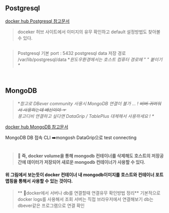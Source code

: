 <h2 id="postgresql">Postgresql</h2>
<p><a href="https://hub.docker.com/_/postgres">docker hub Postgresql 참고문서</a></p>
<blockquote>
<p>doceker 허브 사이트에서 이미지의 유무 확인하고 default 설정방법도 찾아볼 수 있다.</p>
</blockquote>
<p><img alt="" src="https://velog.velcdn.com/images/victoryone/post/703f332c-f303-4c76-b2aa-2e6eb8b0680a/image.png" /></p>
<blockquote>
<p>Postgresql 기본 port : 5432 
postgresql data 저장 경로 /var/lib/postgresql/data
*<em>윈도우환경에서는 호스트 컴퓨터 경로에 &quot; &quot; 붙이기 *</em> <br /></p>
</blockquote>
<br />

<h2 id="mongodb">MongoDB</h2>
<blockquote>
<p>*<em>참고로 DBever community 사용시 MongoDB 연결이 불가 ... ! <del><em>비버 귀여워서 사용하는데 배신이야 ㅜ</em></del> <br /> 몽고디비 연결하고 싶다면 DataGrip / TablePlus 대체해서 사용하세요 !  *</em></p>
</blockquote>
<p><a href="https://hub.docker.com/_/mongo">docker hub MongoDB 참고문서</a></p>
<p>MongoDB DB 접속 CLI  ➡️mongosh
DataGrip으로 test connecting </p>
<p><img alt="" src="https://velog.velcdn.com/images/victoryone/post/ed78c960-8684-49be-976e-974c2a9a9258/image.png" /></p>
<blockquote>
<h4 id="📍-즉-docker-volume을-통해-mongodb-컨테이너를-삭제해도-호스트의-저장공간에-데이터가-저장되어-새로운-mongodb-컨테이너가-사용할-수-있다">📍 즉, docker volume을 통해 mongodb 컨테이너를 삭제해도 호스트의 저장공간에 데이터가 저장되어 새로운 mongodb 컨테이너가 사용할 수 있다.</h4>
</blockquote>
<h4 id="위-그림에서-보는듯이-docker-컨테이너-내-mongodb이미지를-호스트와-컨테이너-포트맵핑을-통해서-사용할-수-있는-것이다">위 그림에서 보는듯이 docker 컨테이너 내 mongodb이미지를 호스트와 컨테이너 포트맵핑을 통해서 사용할 수 있는 것이다.</h4>
<blockquote>
<p>** 📍docker에서 서버나 db를 연결할때 연결유무 확인방법 정리**
기본적으로 docker logs를 사용해서 조회
서버는 직접 브라우저에서 연결해보기
db는 dbever같은 프로그램으로 연결 확인 </p>
</blockquote>